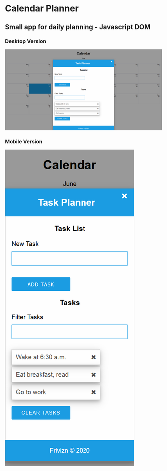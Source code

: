 # Calendar Planner

## Small app for daily planning - Javascript DOM

### Desktop Version

![Desktop](readme-images/desktop-image.png)

### Mobile Version

![Mobile](readme-images/mobile-image.png)
